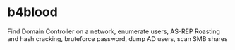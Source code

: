 # b4blood
Find Domain Controller on a network, enumerate users, AS-REP Roasting and hash cracking, bruteforce password, dump AD users, scan SMB shares
